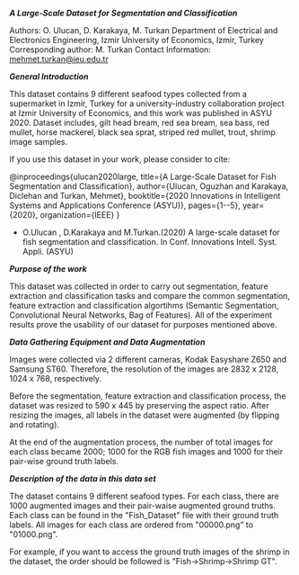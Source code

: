 ***A Large-Scale Dataset for Segmentation and Classification***

Authors: O. Ulucan, D. Karakaya, M. Turkan
Department of Electrical and Electronics Engineering, Izmir University of Economics, Izmir, Turkey
Corresponding author: M. Turkan
Contact Information: mehmet.turkan@ieu.edu.tr


***General Introduction***

This dataset contains 9 different seafood types collected from a supermarket in Izmir, Turkey
for a university-industry collaboration project at Izmir University of Economics, and this work
was published in ASYU 2020.
Dataset includes, gilt head bream, red sea bream, sea bass, red mullet, horse mackerel, 
black sea sprat, striped red mullet, trout, shrimp image samples. 

If you use this dataset in your work, please consider to cite:

@inproceedings{ulucan2020large,
  title={A Large-Scale Dataset for Fish Segmentation and Classification},
  author={Ulucan, Oguzhan and Karakaya, Diclehan and Turkan, Mehmet},
  booktitle={2020 Innovations in Intelligent Systems and Applications Conference (ASYU)},
  pages={1--5},
  year={2020},
  organization={IEEE}
}

* O.Ulucan , D.Karakaya and M.Turkan.(2020) A large-scale dataset for fish segmentation and classification.
In Conf. Innovations Intell. Syst. Appli. (ASYU)

***Purpose of the work***

This dataset was collected in order to carry out segmentation, feature extraction and classification tasks
and compare the common segmentation, feature extraction and classification algortihms (Semantic Segmentation, Convolutional Neural Networks, Bag of Features).
All of the experiment results prove the usability of our dataset for purposes mentioned above.


***Data Gathering Equipment and Data Augmentation***

Images were collected via 2 different cameras, Kodak Easyshare Z650 and Samsung ST60. 
Therefore, the resolution of the images are 2832 x 2128, 1024 x 768, respectively.

Before the segmentation, feature extraction and classification process, the dataset was resized to 590 x 445
by preserving the aspect ratio. After resizing the images, all labels in the dataset were augmented (by flipping and rotating). 

At the end of the augmentation process, the number of total images for each class became 2000; 1000 for the RGB fish images
and 1000 for their pair-wise ground truth labels. 


***Description of the data in this data set***

The dataset contains 9 different seafood types. For each class, there are 1000 augmented images and their pair-waise augmented ground truths.
Each class can be found in the "Fish_Dataset" file with their ground truth labels. All images for each class are ordered from "00000.png" to "01000.png".
 
For example, if you want to access the ground truth images of the shrimp in the dataset, the order should be followed is "Fish->Shrimp->Shrimp GT". 
 

